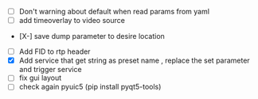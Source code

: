 - [ ] Don't warning about default when read params from yaml
- [ ] add timeoverlay to video source
- [X-] save dump parameter to desire location
- [ ] Add FID to rtp header
- [X] Add service that get string as preset name , replace the set parameter and trigger service
- [ ] fix gui layout
- [ ] check again pyuic5 (pip install pyqt5-tools)